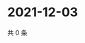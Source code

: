 # 2021-12-03

共 0 条

<!-- BEGIN WEIBO -->
<!-- 最后更新时间 Fri Dec 03 2021 18:15:47 GMT+0800 (China Standard Time) -->

<!-- END WEIBO -->
